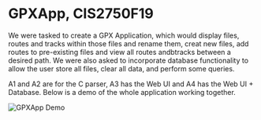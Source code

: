# GPXApp, CIS2750F19

We were tasked to create a GPX Application, which would display files, routes and tracks within those files and rename them, creat new files, add routes to pre-existing files and view all routes andbtracks between a desired path. We were also asked to incorporate database functionality to allow the user store all files, clear all data, and perform some queries. 

A1 and A2 are for the C parser, A3 has the Web UI and A4 has the Web UI + Database. Below is a demo of the whole application working together.

![GPXApp Demo](demo/demo.gif)
